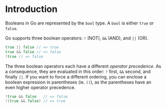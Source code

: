 # Introduction

Booleans in Go are represented by the `bool` type.
A `bool` is either `true` or `false`.

Go supports three boolean operators: `!` (NOT), `&&` (AND), and `||` (OR).

```go
true || false // => true
true && false // => false
!true // => false
```

The three boolean operators each have a different _operator precedence_.
As a consequence, they are evaluated in this order: `!` first, `&&` second, and finally `||`.
If you want to force a different ordering, you can enclose a boolean expression in parentheses (ie. `()`), as the parentheses have an even higher operator precedence.

```go
!true && false   // => false
!(true && false) // => true
```
